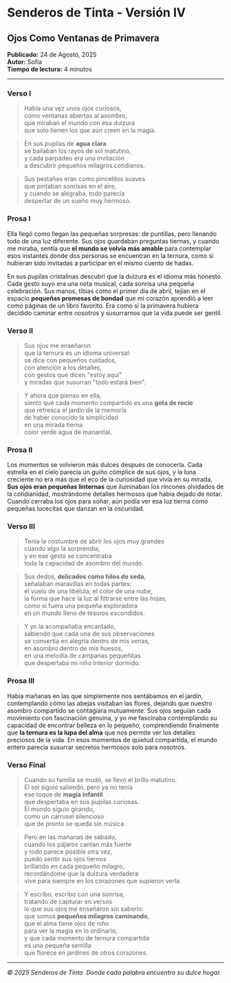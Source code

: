 # Senderos de Tinta - Versión IV

## Ojos Como Ventanas de Primavera

**Publicado:** 24 de Agosto, 2025  
**Autor:** Sofia  
**Tiempo de lectura:** 4 minutos

---

### Verso I

> Había una vez unos ojos curiosos,  
> como ventanas abiertas al asombro,  
> que miraban el mundo con esa dulzura  
> que solo tienen los que aún creen en la magia.

> En sus pupilas de **agua clara**  
> se bailaban los rayos de sol matutino,  
> y cada parpadeo era una invitación  
> a descubrir pequeños milagros cotidianos.

> Sus pestañas eran como pincelitos suaves  
> que pintaban sonrisas en el aire,  
> y cuando se alegraba, todo parecía  
> despertar de un sueño muy hermoso.

### Prosa I

Ella llegó como llegan las pequeñas sorpresas: de puntillas, pero llenando todo de una luz diferente. Sus ojos guardaban preguntas tiernas, y cuando me miraba, sentía que **el mundo se volvía más amable** para contemplar esos instantes donde dos personas se encuentran en la ternura, como si hubieran sido invitadas a participar en el mismo cuento de hadas.

En sus pupilas cristalinas descubrí que la dulzura es el idioma más honesto. Cada gesto suyo era una nota musical, cada sonrisa una pequeña celebración. Sus manos, tibias como el primer día de abril, tejían en el espacio **pequeñas promesas de bondad** que mi corazón aprendió a leer como páginas de un libro favorito. Era como si la primavera hubiera decidido caminar entre nosotros y susurrarnos que la vida puede ser gentil.

### Verso II

> Sus ojos me enseñaron  
> que la ternura es un idioma universal:  
> se dice con pequeños cuidados,  
> con atención a los detalles,  
> con gestos que dicen "estoy aquí"  
> y miradas que susurran "todo estará bien".

> Y ahora que pienso en ella,  
> siento que cada momento compartido es una **gota de rocío**  
> que refresca el jardín de la memoria  
> de haber conocido la simplicidad  
> en una mirada tierna  
> color verde agua de manantial.

### Prosa II

Los momentos se volvieron más dulces después de conocerla. Cada estrella en el cielo parecía un guiño cómplice de sus ojos, y la luna creciente no era más que el eco de la curiosidad que vivía en su mirada. **Sus ojos eran pequeñas linternas** que iluminaban los rincones olvidados de la cotidianidad, mostrándome detalles hermosos que había dejado de notar. Cuando cerraba los ojos para soñar, aún podía ver esa luz tierna como pequeñas lucecitas que danzan en la oscuridad.

### Verso III

> Tenía la costumbre de abrir los ojos muy grandes  
> cuando algo la sorprendía,  
> y en ese gesto se concentraba  
> toda la capacidad de asombro del mundo.

> Sus dedos, **delicados como hilos de seda**,  
> señalaban maravillas en todas partes:  
> el vuelo de una libélula, el color de una nube,  
> la forma que hace la luz al filtrarse entre las hojas,  
> como si fuera una pequeña exploradora  
> en un mundo lleno de tesoros escondidos.

> Y yo la acompañaba encantado,  
> sabiendo que cada una de sus observaciones  
> se convertía en alegría dentro de mis venas,  
> en asombro dentro de mis huesos,  
> en una melodía de campanas pequeñitas  
> que despertaba mi niño interior dormido.

### Prosa III

Había mañanas en las que simplemente nos sentábamos en el jardín, contemplando cómo las abejas visitaban las flores, dejando que nuestro asombro compartido se contagiara mutuamente. Sus ojos seguían cada movimiento con fascinación genuina, y yo me fascínaba contemplando su capacidad de encontrar belleza en lo pequeño, comprendiendo finalmente que **la ternura es la lupa del alma** que nos permite ver los detalles preciosos de la vida. En esos momentos de quietud compartida, el mundo entero parecía susurrar secretos hermosos solo para nosotros.

### Verso Final

> Cuando su familia se mudó, se llevó el brillo matutino.  
> El sol siguió saliendo, pero ya no tenía  
> ese toque de **magia infantil**  
> que despertaba en sus pupilas curiosas.  
> El mundo siguió girando,  
> como un carrusel silencioso  
> que de pronto se queda sin música.

> Pero en las mañanas de sábado,  
> cuando los pájaros cantan más fuerte  
> y todo parece posible otra vez,  
> puedo sentir sus ojos tiernos  
> brillando en cada pequeño milagro,  
> recordándome que la dulzura verdadera  
> vive para siempre en los corazones que supieron verla.

> Y escribo, escribo con una sonrisa,  
> tratando de capturar en versos  
> lo que sus ojos me enseñaron sin saberlo:  
> que somos **pequeños milagros caminando**,  
> que el alma tiene ojos de niño  
> para ver la magia en lo ordinario,  
> y que cada momento de ternura compartida  
> es una pequeña semilla  
> que florece en jardines de otros corazones.

---

*© 2025 Senderos de Tinta. Donde cada palabra encuentra su dulce hogar.*